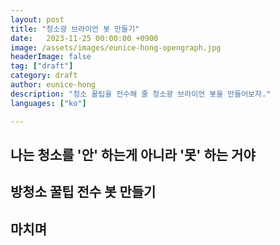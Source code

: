 ```yaml
---
layout: post
title: "청소광 브라이언 봇 만들기"
date:   2023-11-25 00:00:00 +0900
image: /assets/images/eunice-hong-opengraph.jpg
headerImage: false
tag: ["draft"]
category: draft
author: eunice-hong
description: "청소 꿀팁을 전수해 줄 청소광 브라이언 봇을 만들어보자."
languages: ["ko"]

---
```


## 나는 청소를 '안' 하는게 아니라 '못' 하는 거야

## 방청소 꿀팁 전수 봇 만들기

## 마치며


